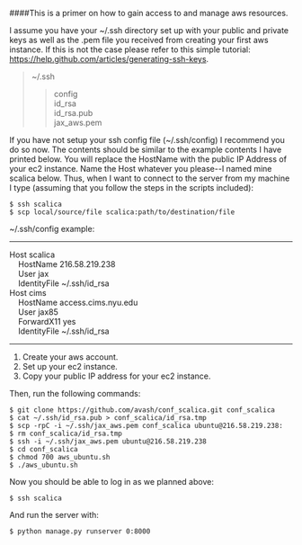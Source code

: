 ####This is a primer on how to gain access to and manage aws resources.

I assume you have your ~/.ssh directory set up with your public and private keys as well as the .pem file you received from creating your first aws instance. If this is not the case please refer to this simple tutorial: https://help.github.com/articles/generating-ssh-keys.

> ~/.ssh  
>> config  
>> id_rsa  
>> id_rsa.pub  
>> jax_aws.pem  

If you have not setup your ssh config file (~/.ssh/config) I recommend you do so now. The contents should be similar to the example contents I have printed below. You will replace the HostName with the public IP Address of your ec2 instance. Name the Host whatever you please--I named mine scalica below. Thus, when I want to connect to the server from my machine I type (assuming that you follow the steps in the scripts included):

	$ ssh scalica
	$ scp local/source/file scalica:path/to/destination/file

~/.ssh/config example:


------------------------------------------------------------
Host scalica  
&nbsp;&nbsp;&nbsp;&nbsp;HostName 216.58.219.238  
&nbsp;&nbsp;&nbsp;&nbsp;User jax  
&nbsp;&nbsp;&nbsp;&nbsp;IdentityFile ~/.ssh/id_rsa  
Host cims  
&nbsp;&nbsp;&nbsp;&nbsp;HostName access.cims.nyu.edu  
&nbsp;&nbsp;&nbsp;&nbsp;User jax85  
&nbsp;&nbsp;&nbsp;&nbsp;ForwardX11 yes  
&nbsp;&nbsp;&nbsp;&nbsp;IdentityFile ~/.ssh/id_rsa

------------------------------------------------------------


1. Create your aws account.
2. Set up your ec2 instance.
3. Copy your public IP address for your ec2 instance.

Then, run the following commands:

	$ git clone https://github.com/avash/conf_scalica.git conf_scalica
	$ cat ~/.ssh/id_rsa.pub > conf_scalica/id_rsa.tmp
	$ scp -rpC -i ~/.ssh/jax_aws.pem conf_scalica ubuntu@216.58.219.238:
	$ rm conf_scalica/id_rsa.tmp
	$ ssh -i ~/.ssh/jax_aws.pem ubuntu@216.58.219.238
	$ cd conf_scalica
	$ chmod 700 aws_ubuntu.sh
	$ ./aws_ubuntu.sh
	
Now you should be able to log in as we planned above:

	$ ssh scalica
	
And run the server with:
	
	$ python manage.py runserver 0:8000

